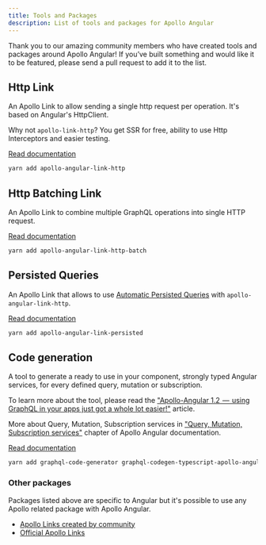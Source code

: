 ```yaml
---
title: Tools and Packages
description: List of tools and packages for Apollo Angular
---
```


Thank you to our amazing community members who have created tools and packages around Apollo Angular! If you’ve built something and would like it to be featured, please send a pull request to add it to the list.

## Http Link

An Apollo Link to allow sending a single http request per operation. It's based on Angular's HttpClient.

Why not `apollo-link-http`? You get SSR for free, ability to use Http Interceptors and easier testing.

[Read documentation](https://www.npmjs.com/package/apollo-angular-link-http)

```bash
yarn add apollo-angular-link-http
```

## Http Batching Link

An Apollo Link to combine multiple GraphQL operations into single HTTP request.

[Read documentation](https://www.npmjs.com/package/apollo-angular-link-http-batch)

```bash
yarn add apollo-angular-link-http-batch
```

## Persisted Queries

An Apollo Link that allows to use [Automatic Persisted Queries](https://blog.apollographql.com/improve-graphql-performance-with-automatic-persisted-queries-c31d27b8e6ea) with `apollo-angular-link-http`.

[Read documentation](https://www.npmjs.com/package/apollo-angular-link-persisted)

```bash
yarn add apollo-angular-link-persisted
```

## Code generation

A tool to generate a ready to use in your component, strongly typed Angular services, for every defined query, mutation or subscription.

To learn more about the tool, please read the ["Apollo-Angular 1.2  —  using GraphQL in your apps just got a whole lot easier!"](https://medium.com/the-guild/apollo-angular-code-generation-7903da1f8559) article.

More about Query, Mutation, Subscription services in ["Query, Mutation, Subscription services"](http://apollographql.com/docs/angular/basics/services.html) chapter of Apollo Angular documentation.

[Read documentation](https://graphql-code-generator.com/docs/plugins/typescript-apollo-angular)

```bash
yarn add graphql-code-generator graphql-codegen-typescript-apollo-angular
```

### Other packages

Packages listed above are specific to Angular but it's possible to use any Apollo related package with Apollo Angular.

- [Apollo Links created by community](https://www.apollographql.com/docs/link/links/community.html)
- [Official Apollo Links](https://www.apollographql.com/docs/link/#linkslist)
